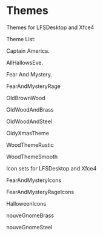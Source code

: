 # Themes
Themes for LFSDesktop and Xfce4

Theme List:

Captain America.

AllHallowsEve.

Fear And Mystery.

FearAndMysteryRage

OldBrownWood

OldWoodAndBrass

OldWoodAndSteel

OldyXmasTheme

WoodThemeRustic

WoodThemeSmooth



Icon sets for LFSDesktop and Xfce4

FearAndMysteryIcons

FearAndMysteryRageIcons

HalloweenIcons

nouveGnomeBrass

nouveGnomeSteel

